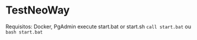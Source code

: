 # TestNeoWay
Requisitos: Docker, PgAdmin
execute start.bat or start.sh
```call start.bat```
ou
```bash start.bat```